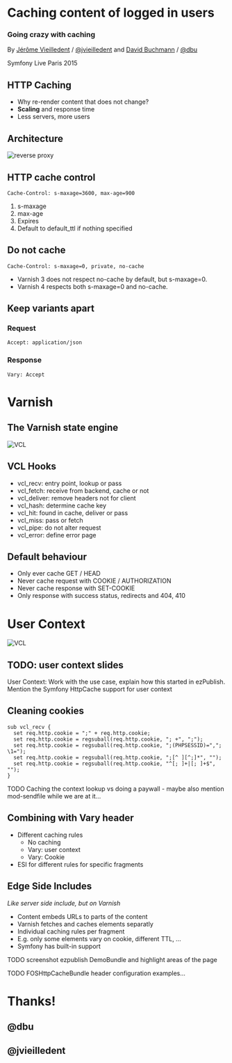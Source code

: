 # Caching content of logged in users

### Going crazy with caching

By [Jérôme Vieilledent](https://github.com/lolautruche) / [@jvieilledent](http://twitter.com/jvieilledent)
and [David Buchmann](http://davidbu.ch/mann/) / [@dbu](http://twitter.com/dbu)

Symfony Live Paris 2015


## HTTP Caching

* Why re-render content that does not change?
* **Scaling** and response time
* Less servers, more users


## Architecture

![reverse proxy](assets/varnish-reverse-proxy.png)


## HTTP cache control

```
Cache-Control: s-maxage=3600, max-age=900
```

1. s-maxage
2. max-age
3. Expires
4. Default to default_ttl if nothing specified


## Do **not** cache

```
Cache-Control: s-maxage=0, private, no-cache
```

* Varnish 3 does not respect no-cache by default, but s-maxage=0.
* Varnish 4 respects both s-maxage=0 and no-cache.


## Keep variants apart

### Request
```
Accept: application/json
```
### Response
```
Vary: Accept
```



# Varnish


## The Varnish state engine
![VCL](assets/varnish-vcl.png)


## VCL Hooks
* vcl_recv: entry point, lookup or pass
* vcl_fetch: receive from backend, cache or not
* vcl_deliver: remove headers not for client
* vcl_hash: determine cache key
* vcl_hit: found in cache, deliver or pass
* vcl_miss: pass or fetch
* vcl_pipe: do not alter request
* vcl_error: define error page


## Default behaviour

* Only ever cache GET / HEAD
* Never cache request with COOKIE / AUTHORIZATION
* Never cache response with SET-COOKIE
* Only response with success status, redirects and 404, 410



# User Context

![VCL](assets/varnish-stage.png)


## TODO: user context slides

User Context: Work with the use case, explain how this started in ezPublish.
Mention the Symfony HttpCache support for user context


## Cleaning cookies

```
sub vcl_recv {
  set req.http.cookie = ";" + req.http.cookie;
  set req.http.cookie = regsuball(req.http.cookie, "; +", ";");
  set req.http.cookie = regsuball(req.http.cookie, ";(PHPSESSID)=","; \1=");
  set req.http.cookie = regsuball(req.http.cookie, ";[^ ][^;]*", "");
  set req.http.cookie = regsuball(req.http.cookie, "^[; ]+|[; ]+$", "");
}
```


TODO
Caching the context lookup vs doing a paywall - maybe also mention mod-sendfile while we are at it...


## Combining with Vary header

* Different caching rules
    * No caching
    * Vary: user context
    * Vary: Cookie
* ESI for different rules for specific fragments


## Edge Side Includes

*Like server side include, but on Varnish*

* Content embeds URLs to parts of the content
* Varnish fetches and caches elements separatly
* Individual caching rules per fragment
* E.g. only some elements vary on cookie, different TTL, ...
* Symfony has built-in support


TODO screenshot ezpublish DemoBundle and highlight areas of the page


TODO FOSHttpCacheBundle header configuration examples...



# Thanks!

## @dbu

## @jvieilledent
